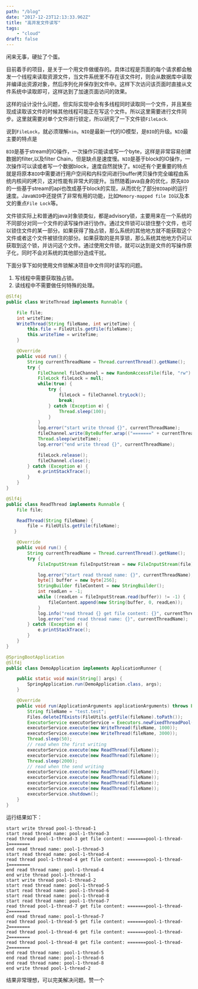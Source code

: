 ```yaml
---
path: "/blog"
date: "2017-12-23T12:13:33.962Z"
title: "高并发文件读写"
tags: 
    - "cloud"
draft: false
---
```



闲来无事，硬扯了个蛋。

目前着手的项目，是关于一个用文件做缓存的。具体过程是页面的每个请求都会触发一个线程来读取资源文件，当文件系统里不存在该文件时，则会从数据库中读取并编译出资源对象，然后序列化并保存到文件中。这样下次访问该页面时直接从文件系统中读取即可，这样达到了加速页面访问的效果。

这样的设计没什么问题，但实际实现中会有多线程同时读取同一个文件，并且某些现成读取该文件的时候其他线程可能正在写这个文件。所以这里需要进行文件同步。这里就需要对单个文件进行锁定，所以研究了一下文件锁`FileLock`.

说到`FileLock`，就必须理解`nio`。`NIO`是最新一代的IO模型，是`BIO`的升级。`NIO`最主要的特点是

`BIO`是基于stream的IO操作，一次操作只能读或写一个byte，这样是非常容易创建数据的filter,以及filter Chain，但是缺点是速度慢。`NIO`是基于block的IO操作，一次操作可以读或者写一个数据block，速度自然就快了。`NIO`还有个更重要的特点就是将原本`BIO`中需要进行用户空间和内科空间进行buffer拷贝操作完全编程由系统内核间的拷贝，这对性能有非常大的提升。当然随着java自身的优化，原先`BIO`的一些基于stream的api也改成基于block的实现，从而优化了部分`BIO`api的运行速度。Java`NIO`中还提供了非常有用的功能，比如`Memory-mapped file IO`以及本文的重点`File Lock`等。

文件锁实际上和普通的java对象锁类似，都是advisory锁，主要用来在一个系统的不同部分对同一个文件的读写操作进行协作。通过文件锁可以锁住整个文件，也可以锁住文件的某一部分。如果获得了独占锁，那么系统的其他地方就不能获取这个文件或者这个文件被锁住的部分。如果获取的是共享锁，那么系统其他地方仍可以获取到这个锁，并访问这个文件。通过使用文件锁，就可以达到是文件的写操作原子化，同时不会对系统的其他部分造成干扰。

下面分享下如何使用文件锁解决项目中文件同时读写的问题。
1. 写线程中需要获取独占锁。
2. 读线程中不需要做任何特殊的处理。

```java
@Slf4j
public class WriteThread implements Runnable {

    File file;
    int writeTime;
    WriteThread(String fileName, int writeTime) {
        this.file = FileUtils.getFile(fileName);
        this.writeTime = writeTime;
    }

    @Override
    public void run() {
        String currentThreadName = Thread.currentThread().getName();
        try {
            FileChannel fileChannel = new RandomAccessFile(file, "rw").getChannel();
            FileLock fileLock = null;
            while(true) {
                try {
                    fileLock = fileChannel.tryLock();
                    break;
                } catch (Exception e) {
                    Thread.sleep(100);
                }
            }
            log.error("start write thread {}", currentThreadName);
            fileChannel.write(ByteBuffer.wrap(("=======" + currentThreadName + "========").getBytes()));
            Thread.sleep(writeTime);
            log.error("end write thread {}", currentThreadName);

            fileLock.release();
            fileChannel.close();
        } catch (Exception e) {
            e.printStackTrace();
        }
    }
}
```

```java
@Slf4j
public class ReadThread implements Runnable {
    File file;

    ReadThread(String fileName) {
        file = FileUtils.getFile(fileName);
   }

    @Override
    public void run() {
        String currentThreadName = Thread.currentThread().getName();
        try {
            FileInputStream fileInputStream = new FileInputStream(file);

            log.error("start read thread name: {}", currentThreadName);
            byte[] buffer = new byte[256];
            StringBuilder fileContent = new StringBuilder();
            int readLen = -1;
            while ((readLen = fileInputStream.read(buffer)) != -1) {
                fileContent.append(new String(buffer, 0, readLen));
            }
            log.info("read thread {} get file content: {}", currentThreadName, fileContent.toString());
            log.error("end read thread name: {}", currentThreadName);
        } catch (Exception e) {
            e.printStackTrace();
        }
    }
}
```

```java
@SpringBootApplication
@Slf4j
public class DemoApplication implements ApplicationRunner {

	public static void main(String[] args) {
		SpringApplication.run(DemoApplication.class, args);
	}

	@Override
	public void run(ApplicationArguments applicationArguments) throws Exception {
		String fileName = "test.test";
		Files.deleteIfExists(FileUtils.getFile(fileName).toPath());
		ExecutorService executorService = Executors.newFixedThreadPool(10);
		executorService.execute(new WriteThread(fileName, 1000));
		executorService.execute(new WriteThread(fileName, 3000));
		Thread.sleep(50);
		// read when the first writing
		executorService.execute(new ReadThread(fileName));
		executorService.execute(new ReadThread(fileName));
		Thread.sleep(2000);
		// read when the send writing
		executorService.execute(new ReadThread(fileName));
		executorService.execute(new ReadThread(fileName));
		executorService.execute(new ReadThread(fileName));
		executorService.execute(new ReadThread(fileName));
		executorService.shutdown();
	}
}
```

运行结果如下：
```text
start write thread pool-1-thread-1
start read thread name: pool-1-thread-3
read thread pool-1-thread-3 get file content: =======pool-1-thread-1========
end read thread name: pool-1-thread-3
start read thread name: pool-1-thread-4
read thread pool-1-thread-4 get file content: =======pool-1-thread-1========
end read thread name: pool-1-thread-4
end write thread pool-1-thread-1
start write thread pool-1-thread-2
start read thread name: pool-1-thread-5
start read thread name: pool-1-thread-6
start read thread name: pool-1-thread-8
start read thread name: pool-1-thread-7
read thread pool-1-thread-7 get file content: =======pool-1-thread-2========
end read thread name: pool-1-thread-7
read thread pool-1-thread-5 get file content: =======pool-1-thread-2========
read thread pool-1-thread-6 get file content: =======pool-1-thread-2========
read thread pool-1-thread-8 get file content: =======pool-1-thread-2========
end read thread name: pool-1-thread-5
end read thread name: pool-1-thread-6
end read thread name: pool-1-thread-8
end write thread pool-1-thread-2
```

结果非常理想，可以完美解决问题。赞一个